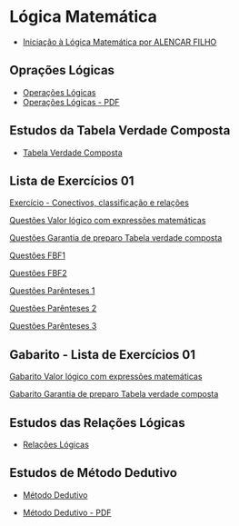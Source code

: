 # Lógica Matemática

- [Iniciação à Lógica Matemática por ALENCAR FILHO](https://github.com/Enzo-V-S-Moraes/CESUPA/blob/master/Lógica%20Digital/Materiais%2C%20Listas%20e%20Apostilas/Livro%20Texto/Iniciação%20à%20Lógica%20Matemática%20ALENCAR%20FILHO.pdf)

## Oprações Lógicas

- [Operações Lógicas](https://view.genial.ly/620f0c6c23c3020012b27a2e/interactive-content-jedi-list)
- [Operações Lógicas - PDF](https://github.com/Enzo-V-S-Moraes/CESUPA/blob/master/Lógica%20Digital/Materiais%2C%20Listas%20e%20Apostilas/Operações%20Lógicas/Operações%20lógicas.pdf)

## Estudos da Tabela Verdade Composta

- [Tabela Verdade Composta](https://view.genial.ly/601f5ffcf6aa900d24e816ef/horizontal-infographic-lists-logica-tabela-verdade-composta)

## Lista de Exercícios 01

[Exercício - Conectivos, classificação e relações](https://github.com/Enzo-V-S-Moraes/CESUPA/blob/master/Lógica%20Digital/Materiais%2C%20Listas%20e%20Apostilas/Lista%20de%20Exercícios/Exercício%20-%20Conectivos%2C%20classificação%20e%20relações.pdf)

[Questões Valor lógico com expressões matemáticas](https://github.com/Enzo-V-S-Moraes/CESUPA/blob/master/Lógica%20Digital/Materiais%2C%20Listas%20e%20Apostilas/Lista%20de%20Exercícios/Questões%20Valor%20lógico%20com%20expressões%20matemáticas.pdf)

[Questões Garantia de preparo Tabela verdade composta](https://github.com/Enzo-V-S-Moraes/CESUPA/blob/master/Lógica%20Digital/Materiais%2C%20Listas%20e%20Apostilas/Lista%20de%20Exercícios/Questões%20Garantia%20de%20preparo%20Tabela%20verdade%20composta.pdf)

[Questões FBF1]()

[Questões FBF2]()

[Questões Parênteses 1]()

[Questões Parênteses 2]()

[Questões Parênteses 3]()


## Gabarito - Lista de Exercícios 01

[Gabarito Valor lógico com expressões matemáticas](https://github.com/Enzo-V-S-Moraes/CESUPA/blob/master/Lógica%20Digital/Materiais%2C%20Listas%20e%20Apostilas/Lista%20de%20Exercícios/Gabarito%20Valor%20lógico%20com%20expressões%20matemáticas_.pdf)

[Gabarito Garantia de preparo Tabela verdade composta](https://github.com/Enzo-V-S-Moraes/CESUPA/blob/master/Lógica%20Digital/Materiais%2C%20Listas%20e%20Apostilas/Lista%20de%20Exercícios/Gabarito%20Garantia%20de%20preparo%20Tabela%20verdade%20composta.pdf)

## Estudos das Relações Lógicas

- [Relações Lógicas](https://view.genial.ly/602ef1136426d80dacc001bf/horizontal-infographic-review-logica-relacoes-logicas)

## Estudos de Método Dedutivo

- [Método Dedutivo](https://view.genial.ly/6045941a7d3ecd0d2a7b6760/interactive-content-untitled-genially)

- [Método Dedutivo - PDF](https://github.com/Enzo-V-S-Moraes/CESUPA/blob/master/Lógica%20Digital/Materiais%2C%20Listas%20e%20Apostilas/Método%20Dedutivo/Método%20Dedutivo.pdf)

